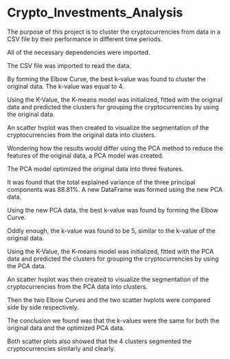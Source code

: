 # Crypto_Investments_Analysis

The purpose of this project is to cluster the cryptocurrencies from data in a CSV file by their performance in different time periods. 

All of the necessary dependencies were imported.

The CSV file was imported to read the data.

By forming the Elbow Curve, the best k-value was found to cluster the original data. The k-value was equal to 4.

Using the K-Value, the K-means model was initialized, fitted with the original data and predicted the clusters for grouping the cryptocurrencies by using the original data.

An scatter hvplot was then created to visualize the segmentation of the cryptocurrencies from the original data into clusters.

Wondering how the results would differ using the PCA method to reduce the features of the original data, a PCA model was created.

The PCA model optimized the original data into three features.

It was found that the total explained variance of the three principal components was 88.81%.
A new DataFrame was formed using the new PCA data.

Using the new PCA data, the best k-value was found by forming the Elbow Curve.

Oddly enough, the k-value was found to be 5, similar to the k-value of the original data.

Using the K-Value, the K-means model was initialized, fitted with the PCA data and predicted the clusters for grouping the cryptocurrencies by using the PCA data.

An scatter hvplot was then created to visualize the segmentation of the cryptocurrencies from the PCA data into clusters.

Then the two Elbow Curves and the two scatter hvplots were compared side by side respectively.

The conclusion we found was that the k-values were the same for both the original data and the optimized PCA data.

Both scatter plots also showed that the 4 clusters segmented the cryptocurrencies similarly and clearly.
